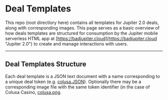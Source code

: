 # Deal Templates

This repo (root directlory here) contains all templates for Jupiter 2.0 deals, along with corresponding images.
This page serves as a basic overview of how deals templates are structured for consumption by the 
Jupiter mobile serverless HTML app at [https://badjupiter.cloud](https://badjupiter.cloud "Jupiter 2.0") 
to create and manage interactions with users.

---

## Deal Templates Structure

Each deal template is a JSON text document with a name corresponding to a unique deal token 
(e.g. [colusa.JSON](https://badjupiter.github.io/v2-deals/colusa.json "Colusa Player Feedback")). 
Optionally there may be a corresponding image file with the same token identifier (in the case 
of Colusa Casino, [colusa.png](https://badjupiter.github.io/v2-deals/colusa.png).
